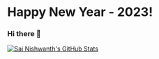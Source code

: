 # Happy New Year - 2023!

### Hi there 👋
<!--
**sainishwanth/sainishwanth** is a ✨ _special_ ✨ repository because its `README.md` (this file) appears on your GitHub profile.

Here are some ideas to get you started:

- 🔭 I’m currently working on ...
- 🌱 I’m currently learning ...
- 👯 I’m looking to collaborate on ...
- 🤔 I’m looking for help with ...
- 💬 Ask me about ...
- 📫 How to reach me: ...
- 😄 Pronouns: ...
- ⚡ Fun fact: ...
-->

[![Sai Nishwanth's GitHub Stats](https://github-readme-stats.vercel.app/api?username=sainishwanth&show_icons=true&theme=tokyonight)](https://github.com/anuraghazra/github-readme-stats)
